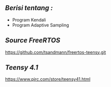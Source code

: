 ## *Berisi tentang :*
- Program Kendali
- Program Adaptive Sampling

## *Source FreeRTOS*
https://github.com/tsandmann/freertos-teensy.git

## *Teensy 4.1*
https://www.pjrc.com/store/teensy41.html
